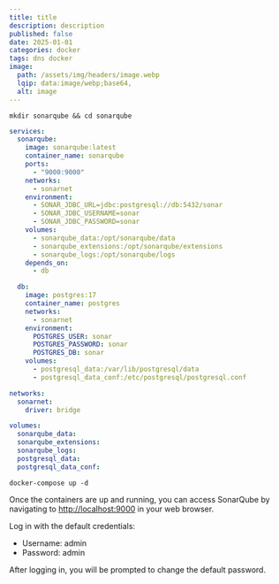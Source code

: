 ```yaml
---
title: title
description: description
published: false
date: 2025-01-01
categories: docker
tags: dns docker  
image:
  path: /assets/img/headers/image.webp
  lqip: data:image/webp;base64,
  alt: image
---
```


```shell
mkdir sonarqube && cd sonarqube
```

```yaml
services:
  sonarqube:
    image: sonarqube:latest
    container_name: sonarqube
    ports:
      - "9000:9000"
    networks:
      - sonarnet
    environment:
      - SONAR_JDBC_URL=jdbc:postgresql://db:5432/sonar
      - SONAR_JDBC_USERNAME=sonar
      - SONAR_JDBC_PASSWORD=sonar
    volumes:
      - sonarqube_data:/opt/sonarqube/data
      - sonarqube_extensions:/opt/sonarqube/extensions
      - sonarqube_logs:/opt/sonarqube/logs
    depends_on:
      - db

  db:
    image: postgres:17
    container_name: postgres
    networks:
      - sonarnet
    environment:
      POSTGRES_USER: sonar
      POSTGRES_PASSWORD: sonar
      POSTGRES_DB: sonar
    volumes:
      - postgresql_data:/var/lib/postgresql/data
      - postgresql_data_conf:/etc/postgresql/postgresql.conf

networks:
  sonarnet:
    driver: bridge

volumes:
  sonarqube_data:
  sonarqube_extensions:
  sonarqube_logs:
  postgresql_data:
  postgresql_data_conf:
```


```shell
docker-compose up -d
```



Once the containers are up and running, you can access SonarQube by navigating to <http://localhost:9000> in your web browser.

Log in with the default credentials:

- Username: admin
- Password: admin

After logging in, you will be prompted to change the default password.